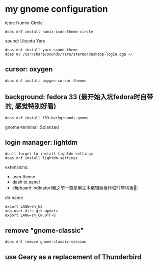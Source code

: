 # my gnome configuration

icon: Numix-Circle<br>
```shell
doas dnf install numix-icon-theme-circle
```

sound: Ubuntu Yaru<br>
```shell
doas dnf install yaru-sound-theme
doas mv /usr/share/sounds/Yaru/stereo/desktop-login.oga ~/
```

## cursor: oxygen
```shell
doas dnf install oxygen-cursor-themes
```

## background: fedora 33 (最开始入坑fedora时自带的, 感觉特别好看)
```shell
doas dnf install f33-backgrounds-gnome
```

gnome-terminal: Solarized

## login manager: lightdm
```shell
don't forget to install lightdm-settings
doas dnf install lightdm-settings
```

extensions:
- user theme
- dash to panel
- clipboard indicator(我之前一直是用文本编辑器当作临时剪切板🤣)

dir name
```shell
export LANG=en_US
xdg-user-dirs-gtk-update
export LANG=zh_CN.UTF-8
```

## remove "gnome-classic"
```shell
doas dnf remove gnome-classic-session
```

## use Geary as a replacement of Thunderbird




